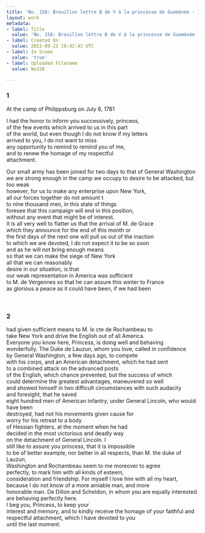 ```yaml
---
title: 'No. 158: Brouillon lettre B de V à la princesse de Gueménée - 1781/07/08'
layout: work
metadata:
- label: Title
  value: 'No. 158: Brouillon lettre B de V à la princesse de Gueménée - 1781/07/08'
- label: Created On
  value: 2022-09-22 19:42:43 UTC
- label: In Scope
  value: 'true'
- label: Uploaded Filename
  value: No158

---
```

<div class="pages">
<div id="translation-32573598">
<h3>1</h3>
<div class="page-content">
<p>At the camp of Philippsburg on July 8, 1781</p>
<p>I had the honor to inform you successively, princess, <br/>
of the few events which arrived to us in this part <br/>
of the world, but even though I do not know if my letters <br/>
arrived to you, I do not want to miss <br/>
any opportunity to remind to remind you of me, <br/>
and to renew the homage of my respectful <br/>
attachment.</p>
<p>Our small army has been joined for two days to that of General Washington <br/>
we are strong enough in the camp we occupy to desire to be attacked, but too weak <br/>
however, for us to make any enterprise upon New York,  <br/>
all our forces together do not amount t<br/>
to nine thousand men, in this state of things<br/>
foresee that this campaign will end in this position, <br/>
without any event that might be of interest. <br/>
It is all very well to flatter us that the arrival of M. de Grace <br/>
which they announce for the end of this month or <br/>
the first days of the next one will pull us out of the inaction <br/>
to which we are devoted, I do not expect it to be so soon<br/>
and as he will not bring enough means <br/>
so that we can make the siege of New York <br/>
all that we can reasonably <br/>
desire in our situation, is that <br/>
our weak representation in America was sufficient <br/>
to M. de Vergennes so that he can assure this winter to France <br/>
as glorious a peace as it could have been, if we had been </p>
</div>
</div>
<br />
<div id="translation-32573599">
<h3>2</h3>
<div class="page-content">
<p>had given sufficient means to M. le cte de Rochambeau to <br/>
take New York and drive the English out of all America.<br/>
Everyone you know here, Princess, is doing well and behaving<br/>
wonderfully. The Duke de Lauzun, whom you love, called in confidence<br/>
by General Washington, a few days ago, to compete <br/>
with his corps, and an American detachment, which he had sent <br/>
to a combined attack on the advanced posts<br/>
of the English, which chance prevented, but the success of which<br/>
could determine the greatest advantages, maneuvered so well<br/>
and showed himself in two difficult circumstances with such audacity<br/>
and foresight, that he saved <br/>
eight hundred men of American infantry, under General Lincoln, who would have been<br/>
destroyed, had not his movements given cause for<br/>
worry for his retreat to a body <br/>
of Hessian fighters, at the moment when he had <br/>
decided in the most victorious and deadly way <br/>
on the detachment of General Lincoln. I<br/>
still like to assure you princess, that it is impossible <br/>
to be of better example, nor better in all respects, than M. the duke of<br/>
Lauzun, <br/>
Washington and Rochambeau seem to me moreover to agree<br/>
perfectly, to mark him with all kinds of esteem, <br/>
consideration and friendship. For myself I love him with all my heart, <br/>
because I do not know of a more amiable man, and more<br/>
honorable man. De Dillon and Scheldon, in whom you are equally interested<br/>
are behaving perfectly here.<br/>
I beg you, Princess, to keep your <br/>
interest and memory, and to kindly receive the homage of your faithful and<br/>
respectful attachment, which I have devoted to you<br/>
until the last moment.</p>
</div>
</div>
<br />
</div>